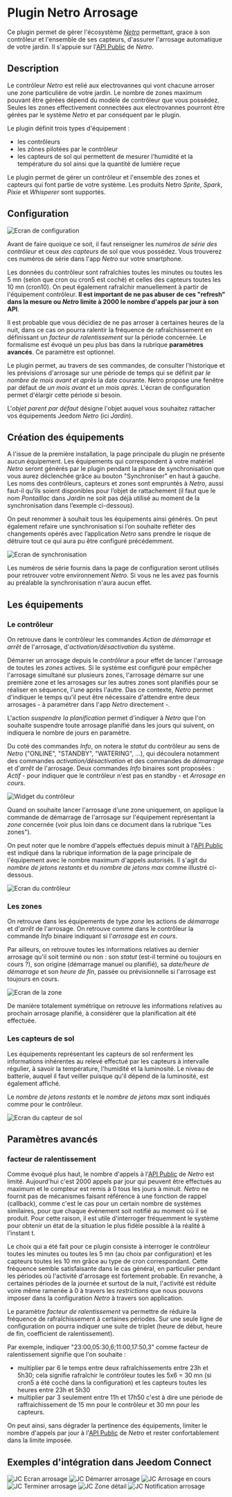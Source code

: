 # Plugin Netro Arrosage

Ce plugin permet de gérer l'écosystème [*Netro*](https://Netrohome.com/) permettant, grace à son contrôleur et l'ensemble de ses capteurs, d'assurer l'arrosage automatique de votre jardin. Il s'appuie sur l'[API Public](http://www.Netrohome.com/en/shop/articles/10) de *Netro*.

## Description

Le contrôleur *Netro* est relié aux electrovannes qui vont chacune arroser une zone particulière de votre jardin. Le nombre de zones maximum pouvant être gérées dépend du modèle de contrôleur que vous possédez. Seules les zones effectivement connectées aux electrovannes pourront être gérées par le système *Netro* et par conséquent par le plugin.

Le plugin définit trois types d'équipement :

* les contrôleurs
* les zônes pilotées par le contrôleur
* les capteurs de sol qui permettent de mesurer l'humidité et la température du sol ainsi que la quantité de lumière reçue

Le plugin permet de gérer un contrôleur et l'ensemble des zones et capteurs qui font partie de votre système.
Les produits Netro *Sprite*, *Spark*, *Pixie* et *Whisperer* sont supportés.

## Configuration

![Ecran de configuration](images/configuration.png "Ecran de configuration de *Netro* Arrosage")

Avant de faire quoique ce soit, il faut renseigner les *numéros de série des contrôleur* et ceux *des capteurs* de sol que vous possédez. Vous trouverez ces numéros de série dans l'app *Netro* sur votre smartphone.

Les données du contrôleur sont rafraîchies toutes les minutes ou toutes les 5 mn (selon que cron ou cron5 est coché) et celles des capteurs toutes les 10 mn (cron10). On peut également rafraîchir manuellement à partir de l'équipement contrôleur. **Il est important de ne pas abuser de ces "refresh" dans la mesure ou *Netro* limite à 2000 le nombre d'appels par jour à son API**.

Il est probable que vous décidiez de ne pas arroser à certaines heures de la nuit, dans ce cas on pourra ralentir la fréquence de rafraîchissement en définissant un *facteur de ralentissement* sur la période concernée. Le formalisme est évoqué un peu plus bas dans la rubrique **paramètres avancés**.
Ce paramètre est optionnel.

Le plugin permet, au travers de ses commandes, de consulter l'historique et les prévisions d'arrosage sur une période de temps qui se définit par *le nombre de mois avant et après* la date courante. Netro propose une fenêtre par  défaut de *un mois avant* et *un mois après*. L'écran de configuration permet d'élargir cette période si besoin. 

L'*objet parent par défaut* désigne l'objet auquel vous souhaitez rattacher vos équipements Jeedom *Netro* (ici *Jardin*).

## Création des équipements

A l'issue de la première installation, la page principale du plugin ne présente aucun équipement. Les équipements qui correspondent à votre matériel *Netro* seront générés par le plugin pendant la phase de synchronisation que vous aurez déclenchée grâce au bouton "Synchroniser" en haut à gauche. Les noms des contrôleurs, capteurs et zones sont empruntés à *Netro*, aussi faut-il qu’ils soient disponibles pour l’objet de rattachement (il faut que le nom *Pontaillac* dans *Jardin* ne soit pas déjà utilisé au moment de la synchronisation dans l’exemple ci-dessous). 

On peut renommer à souhait tous les équipements ainsi générés. On peut également refaire une synchronisation si l’on souhaite refléter des changements opérés avec l’application *Netro* sans prendre le risque de détruire tout ce qui aura pu être configuré précédemment. 

![Ecran de synchronisation](images/synchronisation.png "Ecran principal de *Netro* Arrosage")

Les numéros de série fournis dans la page de configuration seront utilisés pour retrouver votre environnement *Netro*. Si vous ne les avez pas fournis au préalable la synchronisation n'aura aucun effet.

## Les équipements

### Le contrôleur

On retrouve dans le contrôleur les commandes *Action* de *démarrage* et *arrêt* de l'arrosage, d'*activation/désactivation* du système. 

Démarrer un arrosage depuis le *contrôleur* a pour effet de lancer l'arrosage de toutes les *zones* actives. Si le système est configuré pour empêcher l'arrosage simultané sur plusieurs zones, l'arrosage démarre sur une première zone et les arrosages sur les autres zones sont planifiés pour se réaliser en séquence, l'une après l'autre. Das ce contexte, *Netro* permet d'indiquer le temps qu'il peut être nécessaire d'attendre entre deux arrosages - à paramétrer dans l'app *Netro* directement -.

L'action *suspendre la planification* permet d'indiquer à *Netro* que l'on souhaite suspendre toute arrosage planifié dans les jours qui suivent, on indiquera le nombre de jours en paramètre.

Du coté des commandes *Info*, on notera le *statut* du contrôleur au sens de *Netro* ("ONLINE", "STANDBY", "WATERING", ...), qui découlera notamment des commandes *activation/désactivation* et des commandes de *démarrage* et d'*arrêt* de l'arrosage. Deux commandes *Info* binaires sont proposées : *Actif* - pour indiquer que le contrôleur n'est pas en standby - et *Arrosage en cours*.

![Widget du contrôleur](images/widget_controleur.png "Widget du contrôleur *Netro*")

Quand on souhaite lancer l'arrosage d'une zone uniquement, on applique la commande de démarrage de l'arrosage sur l'équipement représentant la *zone* concernée (voir plus loin dans ce document dans la rubrique "Les zones").

On peut noter que le nombre d'appels effectués depuis minuit à l'[API Public](http://www.*Netro*home.com/en/shop/articles/10) est indiqué dans la rubrique information de la page principale de l'équipement avec le nombre maximum d'appels autorisés. Il s'agit du *nombre de jetons restants* et du *nombre de jetons max* comme illustré ci-dessous.

![Ecran du contrôleur](images/jetons.png "Ecran principal du contrôleur *Netro*")

### Les zones

On retrouve dans les équipements de type *zone* les actions de *démarrage* et d'*arrêt* de l'arrosage. On retrouve comme dans le contrôleur la commande *Info* binaire indiquant si l'*arrosage* est *en cours*.

Par ailleurs, on retrouve toutes les informations relatives au dernier arrosage qu'il soit terminé ou non : son *statut* (est-il terminé ou toujours en cours ?), son origine (démarrage manuel ou planifié), sa *date/heure de démarrage* et son *heure de fin*, passée ou prévisionnelle si l'arrosage est toujours en cours.

![Ecran de la zone](images/widget_zone.png "Ecran principal de la zone *Netro*")

De manière totalement symétrique on retrouve les informations relatives au prochain arrosage planifié, à considérer que la planification ait été effectuée.

### Les capteurs de sol
 
Les équipements représentant les capteurs de sol renferment les informations inhérentes au relevé effectué par les capteurs à intervalle régulier, à savoir la température, l'humidité et la luminosité. Le niveau de batterie, auquel il faut veiller puisque qu'il dépend de la luminosité, est également affiché.

Le *nombre de jetons restants* et le *nombre de jetons max* sont indiqués comme pour le contrôleur.

![Ecran du capteur de sol](images/capteur_de_sol.png "Ecran principal du capteur *Netro*")

## Paramètres avancés

### facteur de ralentissement

Comme évoqué plus haut, le nombre d'appels à l'[API Public](http://www.Netrohome.com/en/shop/articles/10) de *Netro* est limité. Aujourd'hui c'est 2000 appels par jour qui peuvent être effectués au maximum et le compteur est remis à 0 tous les jours à minuit. *Netro* ne fournit pas de mécanismes faisant référence à une fonction de rappel (callback), comme c'est le cas pour un certain nombre de systèmes similaires, pour que chaque événement soit notifié au moment où il se produit. Pour cette raison, il est utile d'interroger fréquemment le système pour obtenir un état de la situation le plus fidèle possible à la réalité à l'instant t. 

Le choix qui a été fait pour ce plugin consiste à interroger le contrôleur toutes les minutes ou toutes les 5 mn (au choix par configuration) et les capteurs toutes les 10 mn grâce au type de cron correspondant. Cette fréquence semble satisfaisante dans le cas général, en particulier pendant les périodes où l'activité d'arrosage est fortement probable. En revanche, à certaines périodes de la journée et surtout de la nuit, l'activité est réduite voire même ramenée à 0 à travers les *restrictions* que nous pouvons imposer dans la configuration *Netro* à travers son application. 

Le paramètre *facteur de ralentissement* va permettre de réduire la fréquence de rafraîchissement à certaines périodes. Sur une seule ligne de configuration on pourra indiquer une suite de triplet (heure de début, heure de fin, coefficient de ralentissement).

Par exemple, indiquer "23:00,05:30,6;11:00,17:50,3" comme facteur de ralentissement signifie que l'on souhaite :

* multiplier par 6 le temps entre deux rafraîchissements entre 23h et 5h30; cela signifie rafraîchir le contrôleur toutes les 5x6 = 30 mn (si cron5 a été coché dans la configuration) et les capteurs toutes les heures entre 23h et 5h30
* multiplier par 3 seulement entre 11h et 17h50 c'est à dire une période de raffraichissement de 15 mn pour le contrôleur et 30 mn pour les capteurs.

On peut ainsi, sans dégrader la pertinence des équipements, limiter le nombre d'appels par jour à l'[API Public](http://www.Netrohome.com/en/shop/articles/10) de *Netro* et rester confortablement dans la limite imposée.

## Exemples d'intégration dans Jeedom Connect

![JC Ecran arrosage](images/jc-netroarrosage.png "Ecran arrosage *Netro*")
![JC Démarrer arrosage](images/jc-demarrerarrosage.png "Ecran démarrage arrosage *Netro*")
![JC Arrosage en cours](images/jc-encours.png "Ecran arrosage en cours *Netro*")
![JC Terminer arrosage](images/jc-terminerarrosage.png "Ecran arrêt arrosage *Netro*")
![JC Zone détail](images/jc-zonedetail.png "Ecran zone détail arrosage *Netro*")
![JC Notification arrosage](images/jc-notifications.png "Ecran de notifications JC arrosage *Netro*")

